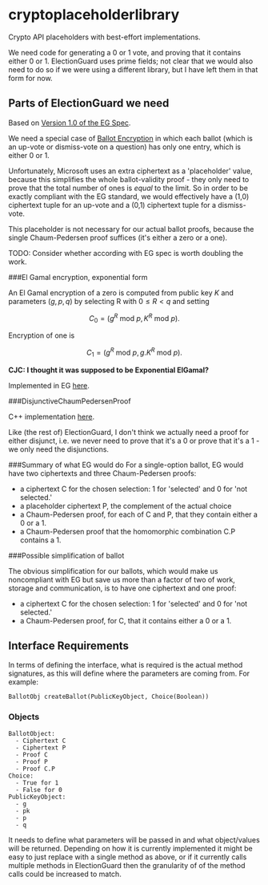 # cryptoplaceholderlibrary
Crypto API placeholders with best-effort implementations.

We need code for generating a 0 or 1 vote, and proving that it contains either 0 or 1. ElectionGuard uses prime fields; not clear that we would also need to do so if we were using a different library, but I have left them in that form for now.

## Parts of ElectionGuard we need

Based on [Version 1.0 of the EG Spec](https://github.com/microsoft/electionguard/releases/download/v1.0/EG_spec_v1_0.pdf).

We need a special case of [Ballot Encryption](https://www.electionguard.vote/spec/web/6_Ballot_Encryption/) in which each ballot (which is an up-vote or dismiss-vote on a question) has only one entry, which is either 0 or 1.

Unfortunately, Microsoft uses an extra ciphertext as a 'placeholder' value, because this simplifies the whole ballot-validity proof - they only need to prove that the total number of ones is *equal* to the limit. So in order to be exactly compliant with the EG standard, we would effectively have a (1,0) ciphertext tuple for an up-vote and a (0,1) ciphertext tuple for a dismiss-vote.

This placeholder is not necessary for our actual ballot proofs, because the single Chaum-Pedersen proof suffices (it's either a zero or a one). 

TODO: Consider whether according with EG spec is worth doubling the work.

###El Gamal encryption, exponential form

An El Gamal encryption of a zero is computed from public key $K$ and parameters $(g,p,q)$ by selecting R with $`0 \leq R < q`$ and setting

```math
C_0 = (g^R \text{ mod } p, K^R \text{ mod } p).
```

Encryption of one is

$$ C_1 = (g^R \text{ mod } p, g . K^R \text{ mod } p).$$

**CJC: I thought it was supposed to be Exponential ElGamal?**

Implemented in EG [here](https://github.com/microsoft/electionguard-cpp/blob/main/bindings/netstandard/ElectionGuard/ElectionGuard.Encryption/ElGamal.cs).




###DisjunctiveChaumPedersenProof


C++ implementation [here](https://github.com/microsoft/electionguard-cpp/blob/main/src/electionguard/chaum_pedersen.cpp).

Like (the rest of) ElectionGuard, I don't think we actually need a proof for either disjunct, i.e. we never need to prove that it's a 0 or prove that it's a 1 - we only need the disjunctions.

###Summary of what EG would do
For a single-option ballot, EG would have two
ciphertexts and three Chaum-Pedersen proofs:

- a ciphertext C for the chosen selection: 1 for 'selected' and 0 for 'not selected.'
- a placeholder ciphertext P, the complement of the actual choice
- a Chaum-Pedersen proof, for each of C and P, that they contain either a 0 or a 1.
- a Chaum-Pedersen proof that the homomorphic combination C.P contains a 1.

###Possible simplification of ballot

The obvious simplification for our ballots, which would make us noncompliant with EG but save us more than a factor of two of work, storage and communication, is to have one ciphertext and one proof:

- a ciphertext C for the chosen selection: 1 for 'selected' and 0 for 'not selected.'
- a Chaum-Pedersen proof, for   C, that it contains either a 0 or a 1.

## Interface Requirements
In terms of defining the interface, what is required is the actual method signatures, as this will define where the parameters are coming from. For example:

`BallotObj createBallot(PublicKeyObject, Choice(Boolean))`

### Objects
```
BallotObject:
  - Ciphertext C
  - Ciphertext P
  - Proof C
  - Proof P
  - Proof C.P
Choice:
  - True for 1
  - False for 0
PublicKeyObject:
  - g
  - pk
  - p
  - q
 ```
 It needs to define what parameters will be passed in and what object/values will be returned. Depending on how it is currently implemented it might be easy to just replace with a single method as above, or if it currently calls multiple methods in ElectionGuard then the granularity of of the method calls could be increased to match.
